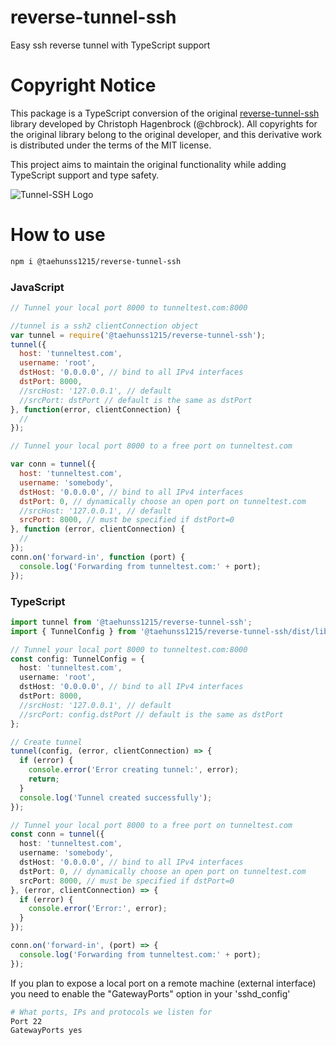# reverse-tunnel-ssh
Easy ssh reverse tunnel with TypeScript support

# Copyright Notice

This package is a TypeScript conversion of the original [reverse-tunnel-ssh](https://www.npmjs.com/package/reverse-tunnel-ssh) library developed by Christoph Hagenbrock (@chbrock). All copyrights for the original library belong to the original developer, and this derivative work is distributed under the terms of the MIT license.

This project aims to maintain the original functionality while adding TypeScript support and type safety.



![Tunnel-SSH Logo](https://i.imgur.com/2pdoADB.png)


# How to use
```sh
npm i @taehunss1215/reverse-tunnel-ssh
```

### JavaScript
```js
// Tunnel your local port 8000 to tunneltest.com:8000

//tunnel is a ssh2 clientConnection object
var tunnel = require('@taehunss1215/reverse-tunnel-ssh');
tunnel({
  host: 'tunneltest.com',
  username: 'root',
  dstHost: '0.0.0.0', // bind to all IPv4 interfaces
  dstPort: 8000,
  //srcHost: '127.0.0.1', // default
  //srcPort: dstPort // default is the same as dstPort
}, function(error, clientConnection) {
  //
});

// Tunnel your local port 8000 to a free port on tunneltest.com

var conn = tunnel({
  host: 'tunneltest.com',
  username: 'somebody',
  dstHost: '0.0.0.0', // bind to all IPv4 interfaces
  dstPort: 0, // dynamically choose an open port on tunneltest.com
  //srcHost: '127.0.0.1', // default
  srcPort: 8000, // must be specified if dstPort=0
}, function (error, clientConnection) {
  //
});
conn.on('forward-in', function (port) {
  console.log('Forwarding from tunneltest.com:' + port);
});
```

### TypeScript
```typescript
import tunnel from '@taehunss1215/reverse-tunnel-ssh';
import { TunnelConfig } from '@taehunss1215/reverse-tunnel-ssh/dist/lib/config';

// Tunnel your local port 8000 to tunneltest.com:8000
const config: TunnelConfig = {
  host: 'tunneltest.com',
  username: 'root',
  dstHost: '0.0.0.0', // bind to all IPv4 interfaces
  dstPort: 8000,
  //srcHost: '127.0.0.1', // default
  //srcPort: config.dstPort // default is the same as dstPort
};

// Create tunnel
tunnel(config, (error, clientConnection) => {
  if (error) {
    console.error('Error creating tunnel:', error);
    return;
  }
  console.log('Tunnel created successfully');
});

// Tunnel your local port 8000 to a free port on tunneltest.com
const conn = tunnel({
  host: 'tunneltest.com',
  username: 'somebody',
  dstHost: '0.0.0.0', // bind to all IPv4 interfaces
  dstPort: 0, // dynamically choose an open port on tunneltest.com
  srcPort: 8000, // must be specified if dstPort=0
}, (error, clientConnection) => {
  if (error) {
    console.error('Error:', error);
  }
});

conn.on('forward-in', (port) => {
  console.log('Forwarding from tunneltest.com:' + port);
});
```

If you plan to expose a local port on a remote machine (external interface) you need to enable the "GatewayPorts" option in your 'sshd_config'

```sh
# What ports, IPs and protocols we listen for
Port 22
GatewayPorts yes
```
